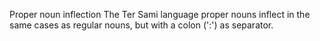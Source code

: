 Proper noun inflection
The Ter Sami language proper nouns inflect in the same cases as regular
nouns, but with a colon (':') as separator.



